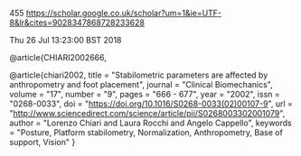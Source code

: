 455 
https://scholar.google.co.uk/scholar?um=1&ie=UTF-8&lr&cites=9028347868728233628

Thu 26 Jul 13:23:00 BST 2018


@article{CHIARI2002666,


@article{chiari2002,
title = "Stabilometric parameters are affected by anthropometry and foot placement",
journal = "Clinical Biomechanics",
volume = "17",
number = "9",
pages = "666 - 677",
year = "2002",
issn = "0268-0033",
doi = "https://doi.org/10.1016/S0268-0033(02)00107-9",
url = "http://www.sciencedirect.com/science/article/pii/S0268003302001079",
author = "Lorenzo Chiari and Laura Rocchi and Angelo Cappello",
keywords = "Posture, Platform stabilometry, Normalization, Anthropometry, Base of support, Vision"
}
